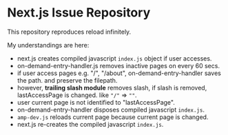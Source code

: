 # Next.js Issue Repository

This repository reproduces reload infinitely.

My understandings are here:

+ next.js creates compiled javascript `index.js` object if user accesses. 
+ on-demand-entry-handler.js removes inactive pages on every 60 secs.
+ if user access pages e.g. "/", "/about", on-demand-entry-handler saves the path. and preserve the filepath.
+ however, **trailing slash module** removes slash, if slash is removed, lastAccessPage is changed. like `"/"` => `""`.
+ user current page is not identified to "lastAccessPage".
+ on-demand-entry-handler disposes compiled javascript `index.js`.
+ `amp-dev.js` reloads current page because current page is changed.
+ next.js re-creates the compiled javascript `index.js`.


